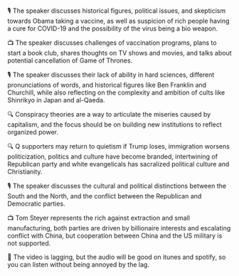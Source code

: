 🎙 The speaker discusses historical figures, political issues, and skepticism towards Obama taking a vaccine, as well as suspicion of rich people having a cure for COVID-19 and the possibility of the virus being a bio weapon.

📺 The speaker discusses challenges of vaccination programs, plans to start a book club, shares thoughts on TV shows and movies, and talks about potential cancellation of Game of Thrones.

🎙️ The speaker discusses their lack of ability in hard sciences, different pronunciations of words, and historical figures like Ben Franklin and Churchill, while also reflecting on the complexity and ambition of cults like Shinrikyo in Japan and al-Qaeda.

🔍 Conspiracy theories are a way to articulate the miseries caused by capitalism, and the focus should be on building new institutions to reflect organized power.

🔍 Q supporters may return to quietism if Trump loses, immigration worsens politicization, politics and culture have become branded, intertwining of Republican party and white evangelicals has sacralized political culture and Christianity.

🎙 The speaker discusses the cultural and political distinctions between the South and the North, and the conflict between the Republican and Democratic parties.

📺 Tom Steyer represents the rich against extraction and small manufacturing, both parties are driven by billionaire interests and escalating conflict with China, but cooperation between China and the US military is not supported.

🎥 The video is lagging, but the audio will be good on itunes and spotify, so you can listen without being annoyed by the lag.


